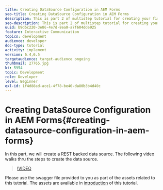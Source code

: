 ```yaml
---
title: Creating DataSource Configuration in AEM Forms
seo-title: Creating DataSource Configuration in AEM Forms
description: This is part 2 of multistep tutorial for creating your first interactive communications document. In this part, we will create a REST backed data source.  The following video walks thru the steps to create the data source.
seo-description: This is part 2 of multistep tutorial for creating your first interactive communications document. In this part, we will create a REST backed data source.  The following video walks thru the steps to create the data source.
uuid: b9d5c220-3e86-4e7d-8ea0-a7f604dde925
feature: Interactive Communication
topics: development
audience: developer
doc-type: tutorial
activity: implement
version: 6.4,6.5
targetaudience: target-audience ongoing
thumbnail: 27765.jpg
kt: 5954
topic: Development
role: Developer
level: Beginner
exl-id: 1f4d88ad-ace1-4f78-be40-da80b3b4d40c
---
```

# Creating DataSource Configuration in AEM Forms{#creating-datasource-configuration-in-aem-forms}

In this part, we will create a REST backed data source.  The following video walks thru the steps to create the data source.

>[!VIDEO](https://video.tv.adobe.com/v/27765/?quality=9&learn=on)

Please use the swagger file provided to you as part of the assets related to this tutorial. The assets are available in [introduction](introduction.md) of this tutorial.
